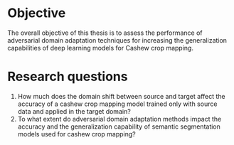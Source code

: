 # Objective
The overall objective of this thesis is to assess the performance of adversarial domain adaptation techniques for increasing the generalization capabilities of deep learning models for Cashew crop mapping.


# Research questions
1. How much does the domain shift between source and target affect the accuracy of a cashew crop mapping model trained only with source data and applied in the target domain?
2. To what extent do adversarial domain adaptation methods impact the accuracy and the generalization capability of semantic segmentation models used for cashew crop mapping?

